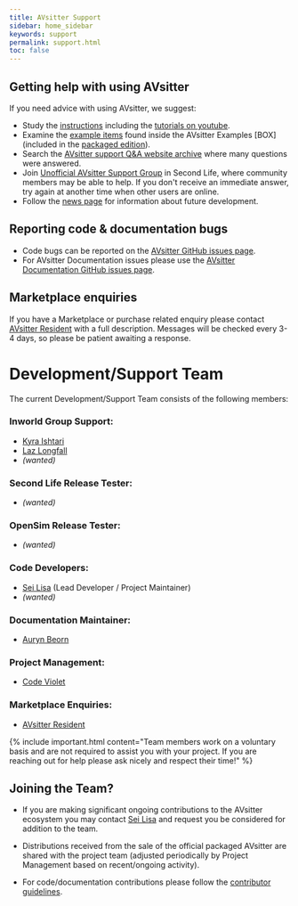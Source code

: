 ```yaml
---
title: AVsitter Support
sidebar: home_sidebar
keywords: support
permalink: support.html
toc: false
---
```


## Getting help with using AVsitter

If you need advice with using AVsitter, we suggest:

-  Study the <a href="https://avsitter.github.io">instructions</a> including the <a href="https://www.youtube.com/user/code5violet/videos">tutorials on youtube</a>.
-  Examine the <a href="/avsitter2_examples.html">example items</a> found inside the AVsitter Examples [BOX] (included in the <a href="{{ site.marketplace }}">packaged edition</a>).
-  Search the <a href="https://avsitter.com/qa">AVsitter support Q&A website archive</a> where many questions were answered.
-  Join <a href="http://world.secondlife.com/group/ccd07e24-4fdd-750f-f28f-fadd795d32ca">Unofficial AVsitter Support Group</a> in Second Life, where community members may be able to help. If you don't receive an immediate answer, try again at another time when other users are online.
-  Follow the <a href="/news_archive.html">news page</a> for information about future development.

## Reporting code & documentation bugs

-  Code bugs can be reported on the <a href="https://github.com/AVsitter/AVsitter/issues">AVsitter GitHub issues page</a>.
-  For AVsitter Documentation issues please use the <a href="https://github.com/AVsitter/avsitter.github.io/issues">AVsitter Documentation GitHub issues page</a>.

## Marketplace enquiries
If you have a Marketplace or purchase related enquiry please contact <a href="http://world.secondlife.com/resident/8c24c939-bbe9-4bd0-8868-b5b92cc90bc9">AVsitter Resident</a> with a full description. Messages will be checked every 3-4 days, so please be patient awaiting a response.

# Development/Support Team
The current Development/Support Team consists of the following members:

### Inworld Group Support:
  * [Kyra Ishtari](http://world.secondlife.com/resident/e20a9909-3a42-4c0a-8c1d-ddf8bed72d0e)
  * [Laz Longfall](http://world.secondlife.com/resident/637249f8-40ab-4a0b-be68-94c5f1e165bd)
  * *(wanted)*

### Second Life Release Tester:
  * *(wanted)*

### OpenSim Release Tester:
  * *(wanted)*

### Code Developers:
  * [Sei Lisa](http://world.secondlife.com/resident/3c5aaad5-8c66-46a3-b574-cad02acf520d) (Lead Developer / Project Maintainer)
  * *(wanted)*

### Documentation Maintainer:
  * [Auryn Beorn](http://world.secondlife.com/resident/766f3817-2f2a-469d-acfa-9789080ecc85)

### Project Management:
  * [Code Violet](http://world.secondlife.com/resident/b30c9262-9abf-4cd1-9476-adcf5723c029)

### Marketplace Enquiries:
  * [AVsitter Resident](http://world.secondlife.com/resident/8c24c939-bbe9-4bd0-8868-b5b92cc90bc9)


{% include important.html content="Team members work on a voluntary basis and are not required to assist you with your project. If you are reaching out for help please ask nicely and respect their time!" %}


## Joining the Team?
* If you are making significant ongoing contributions to the AVsitter ecosystem you may contact <a href="http://world.secondlife.com/resident/3c5aaad5-8c66-46a3-b574-cad02acf520d">Sei Lisa</a> and request you be considered for addition to the team.

* Distributions received from the sale of the official packaged AVsitter are shared with the project team (adjusted periodically by Project Management based on recent/ongoing activity).

* For code/documentation contributions please follow the <a href="/contribute">contributor guidelines</a>.

